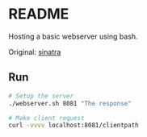 # README
Hosting a basic webserver using bash.

Original: [sinatra](https://github.com/benrady/shinatra)

## Run

```sh
# Setup the server
./webserver.sh 8081 "The response"   
```

```sh
# Make client request
curl -vvvv localhost:8081/clientpath
```

